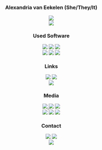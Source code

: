 <!DOCTYPE html>
<html>
<body>
  <div align="center">
    <h3>Alexandria van Eekelen (She/They/It)</h3>
    <p>
      <a href="https://alexandriavaneekelen.wixsite.com/portfolio" target="_blank"><img src="https://img.shields.io/badge/My_Portfolio-black?style=for-the-badge"/></a>
      <br>
      <a href="https://github.com/shoebby/The-Anders-Cyclopaedia" target="_blank"><img src="https://img.shields.io/badge/Current_Project:-The_Anders_Cyclopaedia-black?style=for-the-badge&logo=github&logoColor=black&labelColor=white"/></a>
    </p>
    <p>
      <h3>Used Software</h3>
        <img src="https://img.shields.io/badge/Unity-black?style=for-the-badge&logo=Unity&logoColor=white"/>
        <img src="https://img.shields.io/badge/Visual_Studio-black?style=for-the-badge&logo=visual%20studio&logoColor=white&color=purple"/>
        <img src="https://img.shields.io/badge/Adobe%20Photoshop-blue?style=for-the-badge&logo=adobe%20photoshop&logoColor=white"/>
        <br>
        <img src="https://img.shields.io/badge/Aseprite-skyblue?style=for-the-badge&logo=aseprite&logoColor=black"/>
        <img src="https://img.shields.io/badge/Krita-magenta?style=for-the-badge&logo=krita&logoColor=white"/>
        <img src="https://img.shields.io/badge/FL_Studio-darkgreen?style=for-the-badge&logoColor=white"/>
      <h3>Links</h3>
        <a href="https://shoebby.itch.io/" target="_blank"><img src="https://img.shields.io/badge/Itch.io-orange?style=for-the-badge&logo=itch.io&logoColor=white"/></a>
        <a href="https://shoebby.newgrounds.com/" target="_blank"><img src="https://img.shields.io/badge/Newgrounds-orange?style=for-the-badge&logo=newgrounds&logoColor=white"/></a>
        <br>
        <a href="https://soundcloud.com/shoebby" target="_blank"><img src="https://img.shields.io/badge/Soundcloud-orange?style=for-the-badge&logo=soundcloud&logoColor=white"/></a>
      <h3>Media</h3>
        <a href="https://letterboxd.com/shoebby/" target="_blank"/><img src="https://img.shields.io/badge/Letterboxd-crimson?style=for-the-badge&logo=letterboxd&logoColor=white"</a>
        <a href="https://backloggd.com/u/shoebby/" target="_blank"/><img src="https://img.shields.io/badge/Backloggd-crimson?style=for-the-badge&logo=backloggd&logoColor=white"/></a>
        <a href="https://anilist.co/user/shoebby/" target="_blank"/><img src="https://img.shields.io/badge/AniList-crimson?style=for-the-badge&logo=anilist&logoColor=white"/></a>
        <br>
        <a href="https://www.last.fm/user/shoebby" target="_blank"/><img src="https://img.shields.io/badge/Last.FM-crimson?style=for-the-badge&logo=last.fm&logoColor=white"/></a>
        <a href="https://rateyourmusic.com/~shoebby" target="_blank"/><img src="https://img.shields.io/badge/RateYourMusic-crimson?style=for-the-badge&logo=rateyourmusic&logoColor=white"/></a>
        <a href="https://www.goodreads.com/user/show/79770440-shoebby" target="_blank"/><img src="https://img.shields.io/badge/Goodreads-crimson?style=for-the-badge&logo=goodreads&logoColor=white"/></a>
      <h3>Contact</h3>
        <a href=mailto:"alexandria.vaneekelen@gmail.com" target="_blank"><img src="https://img.shields.io/badge/-alexandria.vaneekelen@gmail.com-c14438?style=for-the-badge&logo=Gmail&logoColor=white&labelColor=black&color=black"/></a>
        <a href="https://twitter.com/PAINWAREARTISAN" target="_blank"><img src="https://img.shields.io/badge/@PAINWAREARTISAN%20-%231DA1F2.svg?&style=for-the-badge&logo=Twitter&logoColor=white&labelColor=black&color=black"/></a>
        <br>
        <a href="https://discord.com/users/159720314245218304" target="_blank"><img src="https://img.shields.io/badge/shoebby%20-%237289DA.svg?&style=for-the-badge&logo=discord&logoColor=white&labelColor=black&color=black"/></a>
    </p>
  </div>
</body>
</html>

